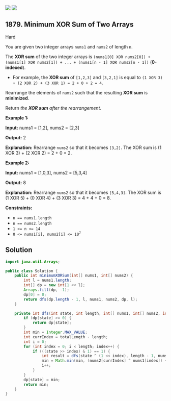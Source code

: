 [![](https://img.shields.io/github/stars/javadev/LeetCode-in-Java?label=Stars&style=flat-square)](https://github.com/javadev/LeetCode-in-Java)
[![](https://img.shields.io/github/forks/javadev/LeetCode-in-Java?label=Fork%20me%20on%20GitHub%20&style=flat-square)](https://github.com/javadev/LeetCode-in-Java/fork)

## 1879\. Minimum XOR Sum of Two Arrays

Hard

You are given two integer arrays `nums1` and `nums2` of length `n`.

The **XOR sum** of the two integer arrays is `(nums1[0] XOR nums2[0]) + (nums1[1] XOR nums2[1]) + ... + (nums1[n - 1] XOR nums2[n - 1])` (**0-indexed**).

*   For example, the **XOR sum** of `[1,2,3]` and `[3,2,1]` is equal to `(1 XOR 3) + (2 XOR 2) + (3 XOR 1) = 2 + 0 + 2 = 4`.

Rearrange the elements of `nums2` such that the resulting **XOR sum** is **minimized**.

Return _the **XOR sum** after the rearrangement_.

**Example 1:**

**Input:** nums1 = [1,2], nums2 = [2,3]

**Output:** 2

**Explanation:** Rearrange `nums2` so that it becomes `[3,2]`. The XOR sum is (1 XOR 3) + (2 XOR 2) = 2 + 0 = 2.

**Example 2:**

**Input:** nums1 = [1,0,3], nums2 = [5,3,4]

**Output:** 8

**Explanation:** Rearrange `nums2` so that it becomes `[5,4,3]`. The XOR sum is (1 XOR 5) + (0 XOR 4) + (3 XOR 3) = 4 + 4 + 0 = 8.

**Constraints:**

*   `n == nums1.length`
*   `n == nums2.length`
*   `1 <= n <= 14`
*   <code>0 <= nums1[i], nums2[i] <= 10<sup>7</sup></code>

## Solution

```java
import java.util.Arrays;

public class Solution {
    public int minimumXORSum(int[] nums1, int[] nums2) {
        int l = nums1.length;
        int[] dp = new int[1 << l];
        Arrays.fill(dp, -1);
        dp[0] = 0;
        return dfs(dp.length - 1, l, nums1, nums2, dp, l);
    }

    private int dfs(int state, int length, int[] nums1, int[] nums2, int[] dp, int totalLength) {
        if (dp[state] >= 0) {
            return dp[state];
        }
        int min = Integer.MAX_VALUE;
        int currIndex = totalLength - length;
        int i = 0;
        for (int index = 0; i < length; index++) {
            if (((state >> index) & 1) == 1) {
                int result = dfs(state ^ (1 << index), length - 1, nums1, nums2, dp, totalLength);
                min = Math.min(min, (nums2[currIndex] ^ nums1[index]) + result);
                i++;
            }
        }
        dp[state] = min;
        return min;
    }
}
```